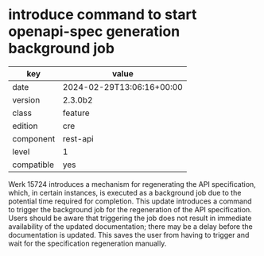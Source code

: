 [//]: # (werk v2)
# introduce command to start openapi-spec generation background job

key        | value
---------- | ---
date       | 2024-02-29T13:06:16+00:00
version    | 2.3.0b2
class      | feature
edition    | cre
component  | rest-api
level      | 1
compatible | yes

Werk 15724 introduces a mechanism for regenerating the API specification,
which, in certain instances, is executed as a background job due to the
potential time required for completion. This update introduces a command
to trigger the background job for the regeneration of the API specification.
Users should be aware that triggering the job does not result
in immediate availability of the updated documentation; there may be a
delay before the documentation is updated. This saves the user from having
to trigger and wait for the specification regeneration manually.
